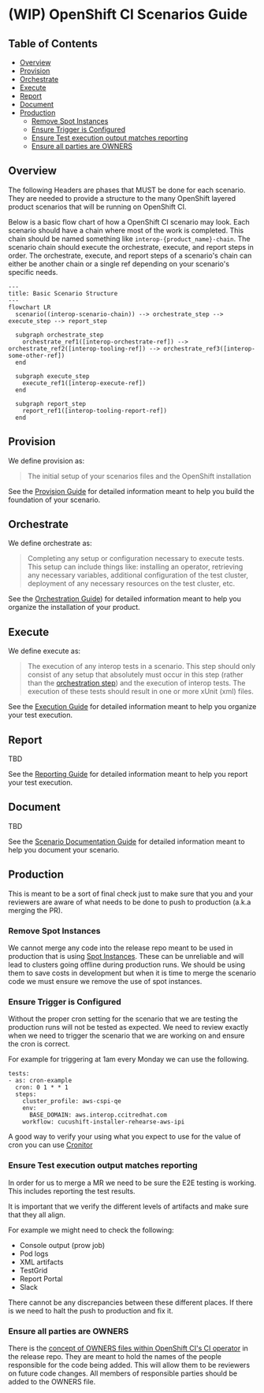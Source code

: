# (WIP) OpenShift CI Scenarios Guide<!-- omit from toc -->

## Table of Contents<!-- omit from toc -->
- [Overview](#overview)
- [Provision](#provision)
- [Orchestrate](#orchestrate)
- [Execute](#execute)
- [Report](#report)
- [Document](#document)
- [Production](#production)
  - [Remove Spot Instances](#remove-spot-instances)
  - [Ensure Trigger is Configured](#ensure-trigger-is-configured)
  - [Ensure Test execution output matches reporting](#ensure-test-execution-output-matches-reporting)
  - [Ensure all parties are OWNERS](#ensure-all-parties-are-owners)


## Overview
The following Headers are phases that MUST be done for each scenario. They are needed to provide a structure to the many OpenShift layered product scenarios that will be running on OpenShift CI.

Below is a basic flow chart of how a OpenShift CI scenario may look. Each scenario should have a chain where most of the work is completed. This chain should be named something like `interop-{product_name}-chain`. The scenario chain should execute the orchestrate, execute, and report steps in order. The orchestrate, execute, and report steps of a scenario's chain can either be another chain or a single ref depending on your scenario's specific needs.

```mermaid
---
title: Basic Scenario Structure
---
flowchart LR
  scenario((interop-scenario-chain)) --> orchestrate_step --> execute_step --> report_step

  subgraph orchestrate_step
    orchestrate_ref1([interop-orchestrate-ref]) --> orchestrate_ref2([interop-tooling-ref]) --> orchestrate_ref3([interop-some-other-ref])
  end
  
  subgraph execute_step
    execute_ref1([interop-execute-ref])
  end

  subgraph report_step
    report_ref1([interop-tooling-report-ref])
  end

```
## Provision
We define provision as:
> The initial setup of your scenarios files and the OpenShift installation

See the [Provision Guide](Provision_Guide.md) for detailed information meant to help you build the foundation of your scenario.

## Orchestrate
We define orchestrate as:

> Completing any setup or configuration necessary to execute tests. This setup can include things like: installing an operator, retrieving any necessary variables, additional configuration of the test cluster, deployment of any necessary resources on the test cluster, etc.

See the [Orchestration Guide](Orchestration_Guide.md)) for detailed information meant to help you organize the installation of your product.

## Execute
We define execute as:

> The execution of any interop tests in a scenario. This step should only consist of any setup that absolutely must occur in this step (rather than the [orchestration step](Orchestration_Guide.md)) and the execution of interop tests. The execution of these tests should result in one or more xUnit (xml) files.

See the [Execution Guide](Execution_Guide.md) for detailed information meant to help you organize your test execution.

## Report
TBD

See the [Reporting Guide](Reporting_Guide.md) for detailed information meant to help you report your test execution.

## Document
TBD

See the [Scenario Documentation Guide](../../Policy/Documentation/Scenario_Documentation_Policy.md) for detailed information meant to help you document your scenario.

## Production
This is meant to be a sort of final check just to make sure that you and your reviewers are aware of what needs to be done to push to production (a.k.a merging the PR).

### Remove Spot Instances
We cannot merge any code into the release repo meant to be used in production that is using [Spot Instances](#spot-instances). These can be unreliable and will lead to clusters going offline during production runs. We should be using them to save costs in development but when it is time to merge the scenario code we must ensure we remove the use of spot instances.

### Ensure Trigger is Configured
Without the proper cron setting for the scenario that we are testing the production runs will not be tested as expected. We need to review exactly when we need to trigger the scenario that we are working on and ensure the cron is correct.

For example for triggering at 1am every Monday we can use the following.
```
tests:
- as: cron-example
  cron: 0 1 * * 1
  steps:
    cluster_profile: aws-cspi-qe
    env:
      BASE_DOMAIN: aws.interop.ccitredhat.com
    workflow: cucushift-installer-rehearse-aws-ipi
```
A good way to verify your using what you expect to use for the value of cron you can use [Cronitor](https://crontab.guru/#0_1_*_*_1)

### Ensure Test execution output matches reporting
In order for us to merge a MR we need to be sure the E2E testing is working. This includes reporting the test results.

It is important that we verify the different levels of artifacts and make sure that they all align.

For example we might need to check the following:
- Console output (prow job)
- Pod logs
- XML artifacts
- TestGrid
- Report Portal
- Slack

There cannot be any discrepancies between these different places. If there is we need to halt the push to production and fix it.

### Ensure all parties are OWNERS
There is the [concept of OWNERS files within OpenShift CI's CI operator](https://docs.ci.openshift.org/docs/how-tos/onboarding-a-new-component/#repositories-under-existing-organizations) in the release repo. They are meant to hold the names of the people responsible for the code being added. This will allow them to be reviewers on future code changes. All members of responsible parties should be added to the OWNERS file.